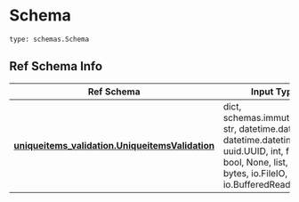 # Schema
```
type: schemas.Schema
```

## Ref Schema Info
Ref Schema | Input Type | Output Type
---------- | ---------- | -----------
[**uniqueitems_validation.UniqueitemsValidation**](../../../../../../../../../components/schema/uniqueitems_validation.md) | dict, schemas.immutabledict, str, datetime.date, datetime.datetime, uuid.UUID, int, float, bool, None, list, tuple, bytes, io.FileIO, io.BufferedReader | schemas.immutabledict, str, float, int, bool, None, tuple, bytes, io.FileIO
